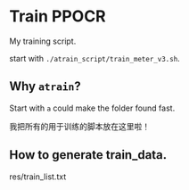 # Train PPOCR

My training script.

start with `./atrain_script/train_meter_v3.sh`.

## Why `atrain`?

Start with `a` could make the folder found fast.

我把所有的用于训练的脚本放在这里啦！

## How to generate train_data.

res/train_list.txt

